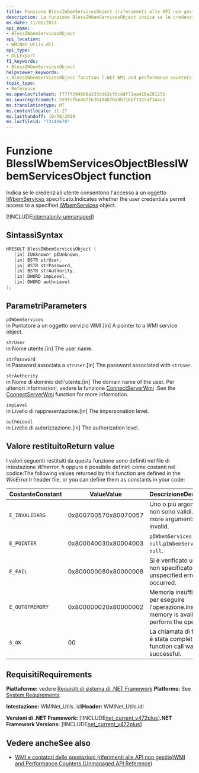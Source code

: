 ```yaml
---
title: Funzione BlessIWbemServicesObject (riferimenti alle API non gestite)
description: La funzione BlessIWbemServicesObject indica se le credenziali utente consentono l'accesso a un oggetto IWbemServices
ms.date: 11/06/2017
api_name:
- BlessIWbemServicesObject
api_location:
- WMINet_Utils.dll
api_type:
- DLLExport
f1_keywords:
- BlessIWbemServicesObject
helpviewer_keywords:
- BlessIWbemServicesObject function [.NET WMI and performance counters]
topic_type:
- Reference
ms.openlocfilehash: f77ff394668a235dd63cf0cddf71ea418a28125b
ms.sourcegitcommit: 559fcfbe4871636494870a8b716bf7325df34ac5
ms.translationtype: MT
ms.contentlocale: it-IT
ms.lasthandoff: 10/30/2019
ms.locfileid: "73141678"
---
```

# <a name="blessiwbemservicesobject-function"></a><span data-ttu-id="84e81-103">Funzione BlessIWbemServicesObject</span><span class="sxs-lookup"><span data-stu-id="84e81-103">BlessIWbemServicesObject function</span></span>
<span data-ttu-id="84e81-104">Indica se le credenziali utente consentono l'accesso a un oggetto [IWbemServices](/windows/desktop/api/wbemcli/nn-wbemcli-iwbemservices) specificato.</span><span class="sxs-lookup"><span data-stu-id="84e81-104">Indicates whether the user credentials permit access to a specified [IWbemServices](/windows/desktop/api/wbemcli/nn-wbemcli-iwbemservices) object.</span></span> 

[!INCLUDE[internalonly-unmanaged](../../../../includes/internalonly-unmanaged.md)]

## <a name="syntax"></a><span data-ttu-id="84e81-105">Sintassi</span><span class="sxs-lookup"><span data-stu-id="84e81-105">Syntax</span></span>

```cpp
HRESULT BlessIWbemServicesObject (
   [in] IUnknown* pIUnknown,
   [in] BSTR strUser, 
   [in] BSTR strPassword, 
   [in] BSTR strAuthority, 
   [in] DWORD impLevel, 
   [in] DWORD authnLevel
);
```

## <a name="parameters"></a><span data-ttu-id="84e81-106">Parametri</span><span class="sxs-lookup"><span data-stu-id="84e81-106">Parameters</span></span>

`pIWbemServices`\
<span data-ttu-id="84e81-107">in Puntatore a un oggetto servizio WMI.</span><span class="sxs-lookup"><span data-stu-id="84e81-107">[in] A pointer to a WMI service object.</span></span>

`strUser`\
<span data-ttu-id="84e81-108">in Nome utente.</span><span class="sxs-lookup"><span data-stu-id="84e81-108">[in] The user name.</span></span>

`strPassword`\
<span data-ttu-id="84e81-109">in Password associata a `strUser`.</span><span class="sxs-lookup"><span data-stu-id="84e81-109">[in] The password associated with `strUser`.</span></span>

`strAuthority`\
<span data-ttu-id="84e81-110">in Nome di dominio dell'utente.</span><span class="sxs-lookup"><span data-stu-id="84e81-110">[in] The domain name of the user.</span></span> <span data-ttu-id="84e81-111">Per ulteriori informazioni, vedere la funzione [ConnectServerWmi](connectserverwmi.md) .</span><span class="sxs-lookup"><span data-stu-id="84e81-111">See the [ConnectServerWmi](connectserverwmi.md) function for more information.</span></span>

`impLevel`\
<span data-ttu-id="84e81-112">in Livello di rappresentazione.</span><span class="sxs-lookup"><span data-stu-id="84e81-112">[in] The impersonation level.</span></span>

`authnLevel`\
<span data-ttu-id="84e81-113">in Livello di autorizzazione.</span><span class="sxs-lookup"><span data-stu-id="84e81-113">[in] The authorization level.</span></span>

## <a name="return-value"></a><span data-ttu-id="84e81-114">Valore restituito</span><span class="sxs-lookup"><span data-stu-id="84e81-114">Return value</span></span>

<span data-ttu-id="84e81-115">I valori seguenti restituiti da questa funzione sono definiti nel file di intestazione *Winerror. h* oppure è possibile definirli come costanti nel codice:</span><span class="sxs-lookup"><span data-stu-id="84e81-115">The following values returned by this function are defined in the *WinError.h* header file, or you can define them as constants in your code:</span></span>

|<span data-ttu-id="84e81-116">Costante</span><span class="sxs-lookup"><span data-stu-id="84e81-116">Constant</span></span>  |<span data-ttu-id="84e81-117">Value</span><span class="sxs-lookup"><span data-stu-id="84e81-117">Value</span></span>  |<span data-ttu-id="84e81-118">Descrizione</span><span class="sxs-lookup"><span data-stu-id="84e81-118">Description</span></span>  |
|---------|---------|---------|
| `E_INVALIDARG` | <span data-ttu-id="84e81-119">0x80070057</span><span class="sxs-lookup"><span data-stu-id="84e81-119">0x80070057</span></span> | <span data-ttu-id="84e81-120">Uno o più argomenti non sono validi.</span><span class="sxs-lookup"><span data-stu-id="84e81-120">One or more arguments are invalid.</span></span> |
| `E_POINTER` | <span data-ttu-id="84e81-121">0x80004003</span><span class="sxs-lookup"><span data-stu-id="84e81-121">0x80004003</span></span> | <span data-ttu-id="84e81-122">`pIWbemServices` è `null`.</span><span class="sxs-lookup"><span data-stu-id="84e81-122">`pIWbemServices` is `null`.</span></span> | 
| `E_FAIL` | <span data-ttu-id="84e81-123">0x80000008</span><span class="sxs-lookup"><span data-stu-id="84e81-123">0x80000008</span></span> | <span data-ttu-id="84e81-124">Si è verificato un errore non specificato.</span><span class="sxs-lookup"><span data-stu-id="84e81-124">An unspecified error has occurred.</span></span> |
| `E_OUTOFMEMORY` | <span data-ttu-id="84e81-125">0x80000002</span><span class="sxs-lookup"><span data-stu-id="84e81-125">0x80000002</span></span> | <span data-ttu-id="84e81-126">Memoria insufficiente per eseguire l'operazione.</span><span class="sxs-lookup"><span data-stu-id="84e81-126">Insufficient memory is available to perform the operation.</span></span> | 
| `S_OK` | <span data-ttu-id="84e81-127">0</span><span class="sxs-lookup"><span data-stu-id="84e81-127">0</span></span> | <span data-ttu-id="84e81-128">La chiamata di funzione è stata completata.</span><span class="sxs-lookup"><span data-stu-id="84e81-128">The function call was successful.</span></span> | 

## <a name="requirements"></a><span data-ttu-id="84e81-129">Requisiti</span><span class="sxs-lookup"><span data-stu-id="84e81-129">Requirements</span></span>

 <span data-ttu-id="84e81-130">**Piattaforme:** vedere [Requisiti di sistema di .NET Framework](../../get-started/system-requirements.md).</span><span class="sxs-lookup"><span data-stu-id="84e81-130">**Platforms:** See [System Requirements](../../get-started/system-requirements.md).</span></span>

 <span data-ttu-id="84e81-131">**Intestazione:** WMINet_Utils. idl</span><span class="sxs-lookup"><span data-stu-id="84e81-131">**Header:** WMINet_Utils.idl</span></span>

 <span data-ttu-id="84e81-132">**Versioni di .NET Framework:** [!INCLUDE[net_current_v472plus](../../../../includes/net-current-v472plus.md)]</span><span class="sxs-lookup"><span data-stu-id="84e81-132">**.NET Framework Versions:** [!INCLUDE[net_current_v472plus](../../../../includes/net-current-v472plus.md)]</span></span>

## <a name="see-also"></a><span data-ttu-id="84e81-133">Vedere anche</span><span class="sxs-lookup"><span data-stu-id="84e81-133">See also</span></span>

- [<span data-ttu-id="84e81-134">WMI e contatori delle prestazioni (riferimenti alle API non gestite)</span><span class="sxs-lookup"><span data-stu-id="84e81-134">WMI and Performance Counters (Unmanaged API Reference)</span></span>](index.md)
